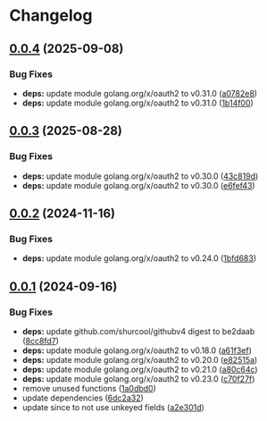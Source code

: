 # Changelog

## [0.0.4](https://github.com/Jmainguy/githubstats/compare/v0.0.3...v0.0.4) (2025-09-08)


### Bug Fixes

* **deps:** update module golang.org/x/oauth2 to v0.31.0 ([a0782e8](https://github.com/Jmainguy/githubstats/commit/a0782e822282e152296a22f04dd98b8fbcf8f719))
* **deps:** update module golang.org/x/oauth2 to v0.31.0 ([1b14f00](https://github.com/Jmainguy/githubstats/commit/1b14f00c10cef782d2f45d99366d126a6a3a0692))

## [0.0.3](https://github.com/Jmainguy/githubstats/compare/v0.0.2...v0.0.3) (2025-08-28)


### Bug Fixes

* **deps:** update module golang.org/x/oauth2 to v0.30.0 ([43c819d](https://github.com/Jmainguy/githubstats/commit/43c819d1dfc79b37017a079dcf2892e7d64629cd))
* **deps:** update module golang.org/x/oauth2 to v0.30.0 ([e6fef43](https://github.com/Jmainguy/githubstats/commit/e6fef430794af46b6573ac04262340ff539d2113))

## [0.0.2](https://github.com/Jmainguy/githubstats/compare/v0.0.1...v0.0.2) (2024-11-16)


### Bug Fixes

* **deps:** update module golang.org/x/oauth2 to v0.24.0 ([1bfd683](https://github.com/Jmainguy/githubstats/commit/1bfd683305d618a2aca6342cf84c87da4b050215))

## [0.0.1](https://github.com/Jmainguy/githubstats/compare/v0.0.0...v0.0.1) (2024-09-16)


### Bug Fixes

* **deps:** update github.com/shurcool/githubv4 digest to be2daab ([8cc8fd7](https://github.com/Jmainguy/githubstats/commit/8cc8fd7858362c70e82c2eb6261171daa5e90d43))
* **deps:** update module golang.org/x/oauth2 to v0.18.0 ([a61f3ef](https://github.com/Jmainguy/githubstats/commit/a61f3ef0d3d8bf2d262d7232cecce7a1b3ddda33))
* **deps:** update module golang.org/x/oauth2 to v0.20.0 ([e82515a](https://github.com/Jmainguy/githubstats/commit/e82515a6ee57740e1ff7a0616bce440cac9c322d))
* **deps:** update module golang.org/x/oauth2 to v0.21.0 ([a80c64c](https://github.com/Jmainguy/githubstats/commit/a80c64cc158c013d8362ffcdcabe90f62103d7fe))
* **deps:** update module golang.org/x/oauth2 to v0.23.0 ([c70f27f](https://github.com/Jmainguy/githubstats/commit/c70f27fc15b006a7926023aa05ca879c0dc2ecc0))
* remove unused functions ([1a0dbd0](https://github.com/Jmainguy/githubstats/commit/1a0dbd0a7d7fc1225a20eeb61330a9f87cae2b80))
* update dependencies ([6dc2a32](https://github.com/Jmainguy/githubstats/commit/6dc2a3282b15a49a641d95a5a9d9e1f65d38383e))
* update since to not use unkeyed fields ([a2e301d](https://github.com/Jmainguy/githubstats/commit/a2e301d73b806e8cc509f55bde837e9406ca31fe))
